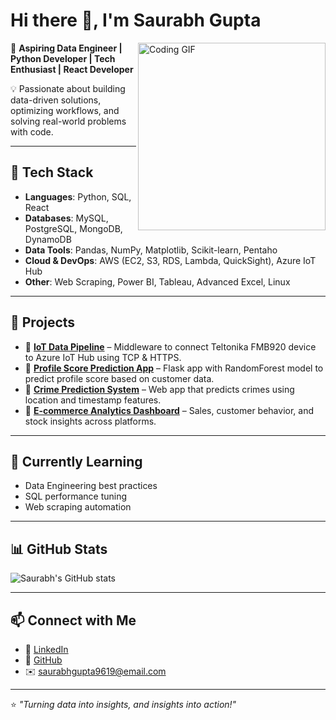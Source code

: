 # Hi there 👋, I'm Saurabh Gupta  

<img align="right" src="https://media.giphy.com/media/qgQUggAC3Pfv687qPC/giphy.gif" width="300" alt="Coding GIF"/>

🚀 **Aspiring Data Engineer | Python Developer | Tech Enthusiast | React Developer**  

💡 Passionate about building data-driven solutions, optimizing workflows, and solving real-world problems with code.  

---

## 🔧 Tech Stack  
- **Languages**: Python, SQL, React  
- **Databases**: MySQL, PostgreSQL, MongoDB, DynamoDB  
- **Data Tools**: Pandas, NumPy, Matplotlib, Scikit-learn, Pentaho  
- **Cloud & DevOps**: AWS (EC2, S3, RDS, Lambda, QuickSight), Azure IoT Hub  
- **Other**: Web Scraping, Power BI, Tableau, Advanced Excel, Linux 

---

## 📌 Projects  
- 🔹 **[IoT Data Pipeline](#)** – Middleware to connect Teltonika FMB920 device to Azure IoT Hub using TCP & HTTPS.  
- 🔹 **[Profile Score Prediction App](#)** – Flask app with RandomForest model to predict profile score based on customer data.  
- 🔹 **[Crime Prediction System](#)** – Web app that predicts crimes using location and timestamp features.  
- 🔹 **[E-commerce Analytics Dashboard](#)** – Sales, customer behavior, and stock insights across platforms.  

---

## 🌱 Currently Learning  
- Data Engineering best practices  
- SQL performance tuning  
- Web scraping automation  

---

## 📊 GitHub Stats  
![Saurabh's GitHub stats](https://github-readme-stats.vercel.app/api?username=YOUR_GITHUB_USERNAME&show_icons=true&theme=tokyonight)  

---

## 📫 Connect with Me  
- 💼 [LinkedIn](www.linkedin.com/in/saurabh-gupta-66302b241)  
- 🐙 [GitHub](#)  
- ✉️ saurabhgupta9619@email.com  

---

⭐️ *"Turning data into insights, and insights into action!"*  
